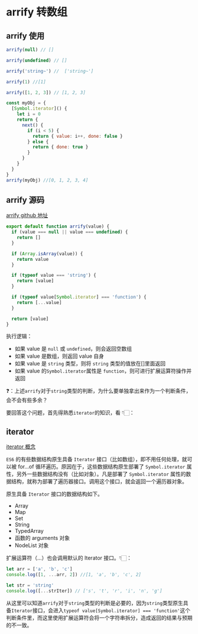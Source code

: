 # arrify 转数组

## arrify 使用

```js
arrify(null) // []

arrify(undefined) // []

arrify('string~') //  ['string~']

arrify(1) //[1]

arrify([1, 2, 3]) // [1, 2, 3]

const myObj = {
  [Symbol.iterator]() {
    let i = 0
    return {
      next() {
        if (i < 5) {
          return { value: i++, done: false }
        } else {
          return { done: true }
        }
      }
    }
  }
}
arrify(myObj) //[0, 1, 2, 3, 4]
```

## arrify 源码

[arrify github 地址](https://github.com/sindresorhus/arrify/blob/main/index.js)

```js
export default function arrify(value) {
  if (value === null || value === undefined) {
    return []
  }

  if (Array.isArray(value)) {
    return value
  }

  if (typeof value === 'string') {
    return [value]
  }

  if (typeof value[Symbol.iterator] === 'function') {
    return [...value]
  }

  return [value]
}
```

执行逻辑：

- 如果 value 是 `null` 或 `undefined`，则会返回空数组
- 如果 value 是数组，则返回 value 自身
- 如果 value 是 `string` 类型，则将 `string` 类型的值放在[]里面返回
- 如果 value 的`Symbol.iterator`属性是 `function`，则可进行扩展运算符操作并返回

❓：上述`arrify`对于`string`类型的判断，为什么要单独拿出来作为一个判断条件，会不会有些多余？

要回答这个问题，首先得熟悉`iterator`的知识，看 👇🏻：

## iterator

[iterator 概念](https://meix.netlify.app/fe/es6/#iterator-%E5%92%8C-generator)

`ES6` 的有些数据结构原生具备 `Iterator` 接口（比如数组），即不用任何处理，就可以被 for...of 循环遍历。原因在于，这些数据结构原生部署了 `Symbol.iterator` 属性，另外一些数据结构没有（比如对象）。凡是部署了 `Symbol.iterator` 属性的数据结构，就称为部署了遍历器接口。调用这个接口，就会返回一个遍历器对象。

原生具备 `Iterator` 接口的数据结构如下。

- Array
- Map
- Set
- String
- TypedArray
- 函数的 arguments 对象
- NodeList 对象

扩展运算符（…）也会调用默认的 Iterator 接口。👇🏻：

```js
let arr = ['a', 'b', 'c']
console.log([1, ...arr, 2]) //[1, 'a', 'b', 'c', 2]

let str = 'string'
console.log([...strIter]) // ['s', 't', 'r', 'i', 'n', 'g']
```

从这里可以知道`arrify`对于`string`类型的判断是必要的，因为`string`类型原生具备`Iterator`接口，会进入`typeof value[Symbol.iterator] === 'function'`这个判断条件里，而这里使用扩展运算符会将一个字符串拆分，造成返回的结果与预期的不一致。
